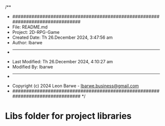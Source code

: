 /**
 * ###############################################################################
 *  File: README.md
 *  Project: 2D-RPG-Game
 *  Created Date: Th 26.December 2024, 3:47:56 am
 *  Author: lbarwe
 *  -----
 *  Last Modified: Th 26.December 2024, 4:10:27 am
 *  Modified By: lbarwe
 *  -----
 *  Copyright (c) 2024 Leon Barwe - lbarwe.business@gmail.com
 * ###############################################################################
 */

# Libs folder for project libraries